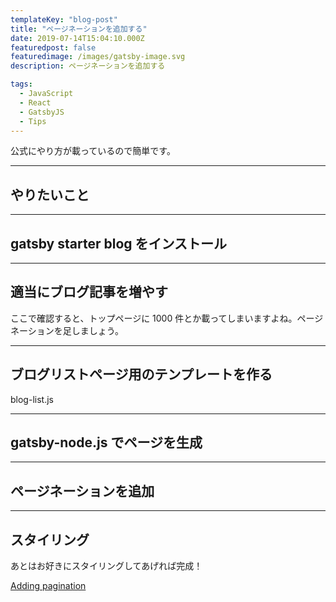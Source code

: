 ```yaml
---
templateKey: "blog-post"
title: "ページネーションを追加する"
date: 2019-07-14T15:04:10.000Z
featuredpost: false
featuredimage: /images/gatsby-image.svg
description: ページネーションを追加する

tags:
  - JavaScript
  - React
  - GatsbyJS
  - Tips
---
```


公式にやり方が載っているので簡単です。

---

## やりたいこと

---

## gatsby starter blog をインストール

---

## 適当にブログ記事を増やす

ここで確認すると、トップページに 1000 件とか載ってしまいますよね。ページネーションを足しましょう。

---

## ブログリストページ用のテンプレートを作る

blog-list.js

---

## gatsby-node.js でページを生成

---

## ページネーションを追加

---

## スタイリング

あとはお好きにスタイリングしてあげれば完成！

[Adding pagination](https://www.gatsbyjs.org/docs/adding-pagination/)
